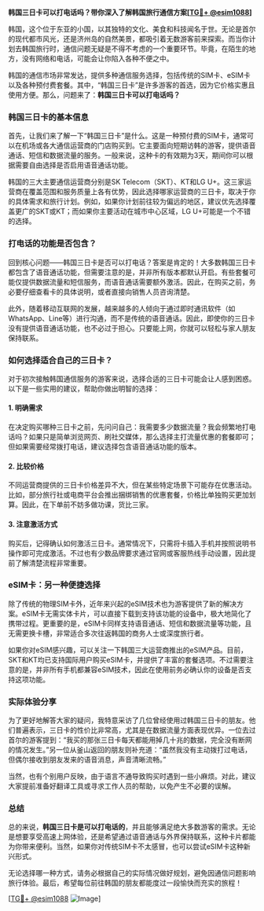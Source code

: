 **韩国三日卡可以打电话吗？带你深入了解韩国旅行通信方案[[TG💪+ @esim1088](https://t.me/s/esim1088)]**

韩国，这个位于东亚的小国，以其独特的文化、美食和科技闻名于世。无论是首尔的现代都市风光，还是济州岛的自然美景，都吸引着无数游客前来探索。而当你计划去韩国旅行时，通信问题无疑是不得不考虑的一个重要环节。毕竟，在陌生的地方，没有网络和电话，可能会让你陷入各种不便之中。

韩国的通信市场非常发达，提供多种通信服务选择，包括传统的SIM卡、eSIM卡以及各种预付费套餐。其中，“韩国三日卡”是许多游客的首选，因为它价格实惠且使用方便。那么，问题来了：**韩国三日卡可以打电话吗？**

### 韩国三日卡的基本信息

首先，让我们来了解一下“韩国三日卡”是什么。这是一种预付费的SIM卡，通常可以在机场或各大通信运营商的门店购买到。它主要面向短期访韩的游客，提供语音通话、短信和数据流量的服务。一般来说，这种卡的有效期为3天，期间你可以根据需要自由选择是否启用语音通话功能。

韩国的三大主要通信运营商分别是SK Telecom（SKT）、KT和LG U+。这三家运营商在覆盖范围和服务质量上各有优势，因此选择哪家运营商的三日卡，取决于你的具体需求和旅行计划。例如，如果你计划前往较为偏远的地区，建议优先选择覆盖更广的SKT或KT；而如果你主要活动在城市中心区域，LG U+可能是一个不错的选择。

### 打电话的功能是否包含？

回到核心问题——韩国三日卡是否可以打电话？答案是肯定的！大多数韩国三日卡都包含了语音通话功能，但需要注意的是，并非所有版本都默认开启。有些套餐可能仅提供数据流量和短信服务，而语音通话需要额外激活。因此，在购买之前，务必要仔细查看卡的具体说明，或者直接向销售人员咨询清楚。

此外，随着移动互联网的发展，越来越多的人倾向于通过即时通讯软件（如WhatsApp、Line等）进行沟通，而不是传统的语音通话。因此，即使你的三日卡没有提供语音通话功能，也不必过于担心。只要能上网，你就可以轻松与家人朋友保持联系。

### 如何选择适合自己的三日卡？

对于初次接触韩国通信服务的游客来说，选择合适的三日卡可能会让人感到困惑。以下是一些实用的建议，帮助你做出明智的选择：

#### 1. **明确需求**
   在决定购买哪种三日卡之前，先问问自己：我需要多少数据流量？我会频繁地打电话吗？如果只是简单浏览网页、刷社交媒体，那么选择主打流量优惠的套餐即可；但如果需要经常拨打电话，建议选择包含语音通话功能的版本。

#### 2. **比较价格**
   不同运营商提供的三日卡价格差异不大，但在某些特定场景下可能存在优惠活动。比如，部分旅行社或电商平台会推出捆绑销售的优惠套餐，价格比单独购买更加划算。因此，在下单前不妨多做功课，货比三家。

#### 3. **注意激活方式**
   购买后，记得确认如何激活三日卡。通常情况下，只需将卡插入手机并按照说明书操作即可完成激活。不过也有少数品牌要求通过官网或客服热线手动设置，因此提前了解清楚流程非常重要。

### eSIM卡：另一种便捷选择

除了传统的物理SIM卡外，近年来兴起的eSIM技术也为游客提供了新的解决方案。eSIM卡无需实体卡片，可以直接下载到支持该功能的设备中，极大地简化了携带过程。更重要的是，eSIM卡同样支持语音通话、短信和数据流量等功能，且无需更换卡槽，非常适合多次往返韩国的商务人士或深度旅行者。

如果你对eSIM感兴趣，可以关注一下韩国三大运营商推出的eSIM产品。目前，SKT和KT均已支持国际用户购买eSIM卡，并提供了丰富的套餐选项。不过需要注意的是，并非所有手机都兼容eSIM技术，因此在使用前务必确认你的设备是否支持这项功能。

### 实际体验分享

为了更好地解答大家的疑问，我特意采访了几位曾经使用过韩国三日卡的朋友。他们普遍表示，三日卡的性价比非常高，尤其是在数据流量方面表现优异。一位去过首尔的游客提到：“我买的那张三日卡每天都能用掉几十兆的数据，完全没有断网的情况发生。”另一位从釜山返回的朋友则补充道：“虽然我没有主动拨打过电话，但偶尔接收到朋友发来的语音消息，声音清晰流畅。”

当然，也有个别用户反映，由于语言不通导致购买时遇到一些小麻烦。对此，建议大家提前准备好翻译工具或寻求工作人员的帮助，以免产生不必要的误解。

### 总结

总的来说，**韩国三日卡是可以打电话的**，并且能够满足绝大多数游客的需求。无论是想要享受高速上网体验，还是希望通过语音通话与外界保持联系，这种卡片都能为你带来便利。当然，如果你对传统SIM卡不太感冒，也可以尝试eSIM卡这种新兴形式。

无论选择哪一种方式，请务必根据自己的实际情况做好规划，避免因通信问题影响旅行体验。最后，希望每位前往韩国的朋友都能度过一段愉快而充实的旅程！

[[TG💪+ @esim1088](https://t.me/s/esim1088) ![Image](https://i.postimg.cc/4NQfJmqS/Snipaste-2025-05-13-00-14-12.png)]